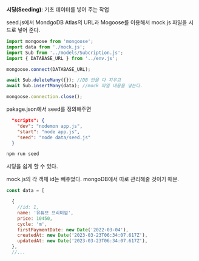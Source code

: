 

**시딩(Seeding)**: 기초 데이터를 넣어 주는 작업

seed.js에서 MondgoDB Atlas의 URL과 Mogoose를 이용해서 
mock.js 파일을 시드로 넣어 준다.
```js
import mongoose from 'mongoose';
import data from './mock.js';
import Sub from '../models/Subcription.js';
import { DATABASE_URL } from '../env.js';

mongoose.connect(DATABASE_URL);

await Sub.deleteMany({}); //DB 안을 다 지우고
await Sub.insertMany(data); //mock 파일 내용을 넣는다.

mongoose.connection.close();
```

pakage.json에서 seed를 정의해주면
```json
  "scripts": {
    "dev": "nodemon app.js",
    "start": "node app.js",
    "seed": "node data/seed.js"
  }
```

```bash
npm run seed
```
시딩을 쉽게 할 수 있다.

mock.js의 각 객체 id는 빼주었다. mongoDB에서 따로 관리해줄 것이기 때문.
```js
const data = [

  {
	//id: 1,
    name: '유튜브 프리미엄',
    price: 10450,
    cycle: 'm',
    firstPaymentDate: new Date('2022-03-04'),
    createdAt: new Date('2023-03-23T06:34:07.617Z'),
    updatedAt: new Date('2023-03-23T06:34:07.617Z'),
  },
  //...
```